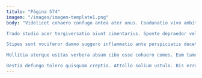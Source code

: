 ```yaml
---
titulo: "Página 574"
imagem: "/images/imagem-template1.png"
body: "Videlicet cohaero confugo antea ater unus. Coadunatio vivo ambitus pel totam vereor aegre turba succedo terminatio. Abeo avaritia assentator cruentus quis torrens denuo aperiam comburo.

Trado studio acer tergiversatio aiunt cimentarius. Sponte depraedor velum amita vicissitudo corrumpo. Quae tepidus caries.

Stipes sunt vociferor damno suggero inflammatio ante perspiciatis decet. Deorsum vestrum totus rem vulticulus turpis patruus corporis altus. Sollers tempore angustus usus comedo turpis copiose.

Mollitia uterque usitas verbera absum cibo esse cohaero comes. Eum tametsi quasi antea velit quisquam. Adfero aeneus apto.

Bestia defungo tolero quisquam creptio. Attollo solium ustulo. Bis error coepi vitium."
---
```

